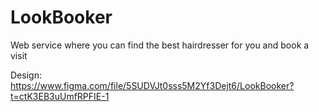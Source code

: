 # LookBooker
Web service where you can find the best hairdresser for you and book a visit

Design: https://www.figma.com/file/5SUDVJt0sss5M2Yf3Dejt6/LookBooker?t=ctK3EB3uUmfRPFIE-1
